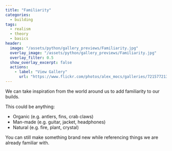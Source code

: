```yaml
---
title: "Familiarity"
categories:
  - building
tags:
  - realism
  - theory
  - basics
header:
  image: "/assets/python/gallery_previews/Familiarity.jpg"
  overlay_image: "/assets/python/gallery_previews/Familiarity.jpg"
  overlay_filter: 0.5
  show_overlay_excerpt: false
  actions:
    - label: "View Gallery"
      url: "https://www.flickr.com/photos/alex_mocs/galleries/72157721396976723/"
---
```


We can take inspiration from the world around us to add familiarity to our builds.

This could be anything:

- Organic (e.g. antlers, fins, crab claws)
- Man-made (e.g. guitar, jacket, headphones)
- Natural (e.g. fire, plant, crystal)

You can still make something brand new while referencing things we are already familiar with.
